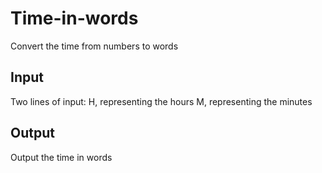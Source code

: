 # Time-in-words

Convert the time from numbers to words

## Input

Two lines of input:
H, representing the hours
M, representing the minutes

## Output

Output the time in words

